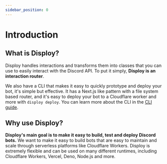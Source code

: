 ```yaml
---
sidebar_position: 0
---
```


# Introduction

<!-- :::warning

We're still in development, and packages are published to npm every 12 hours to the `@dev` tag. You can view our [v1.0.0 milestone](https://github.com/Disploy/disploy/milestone/1) to see what features are planned for the first release and their current status.

:::

Disploy is a library for building HTTP interaction-based Discord bots with ease. It's designed to make it easy to build, test and deploy Discord bots. You can learn more on our GitHub [README](https://github.com/Disploy/disploy#readme).

This guide will walk you through the basics of Disploy, we recommend reading it from top to bottom. If you have any questions, feel free to ask in our [Discord server](https://discord.gg/E3z8MDnTWn). -->

## What is Disploy?

Disploy handles interactions and transforms them into classes that you can use to easily interact with the Discord API. To put it simply, **Disploy is an interaction router**.

We also have a CLI that makes it easy to quickly prototype and deploy your bot, it's simple but effective. It has a Next.js like pattern with a file system based router, and it's easy to deploy your bot to a Cloudflare worker and more with `disploy deploy`. You can learn more about the CLI in the [CLI guide](/docs/category/cli-framework).

## Why use Disploy?

**Disploy's main goal is to make it easy to build, test and deploy Discord bots.** We want to make it easy to build bots that are easy to maintain and scale through serverless platforms like Cloudflare Workers. Disploy is extremely flexible and can be used on many different runtimes, including Cloudflare Workers, Vercel, Deno, Node.js and more.
